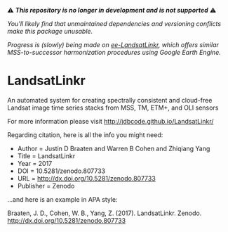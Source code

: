 ⚠️ _**This repository is no longer in development and is not supported**_ ⚠️

_You'll likely find that unmaintained dependencies and versioning conflicts make
this package unusable._

_Progress is (slowly) being made on [ee-LandsatLinkr](https://github.com/gee-community/ee-LandsatLinkr),
which offers similar MSS-to-successor harmonization procedures using Google Earth Engine._

LandsatLinkr
============

An automated system for creating spectrally consistent and cloud-free Landsat image time series stacks from MSS, TM, ETM+, and OLI sensors

For more information please visit http://jdbcode.github.io/LandsatLinkr/

Regarding citation, here is all the info you might need:

* Author       = Justin D Braaten and Warren B Cohen and Zhiqiang Yang
* Title        = LandsatLinkr
* Year         = 2017
* DOI          = 10.5281/zenodo.807733
* URL          = http://dx.doi.org/10.5281/zenodo.807733
* Publisher    = Zenodo

...and here is an example in APA style:

Braaten, J. D., Cohen, W. B., Yang, Z. (2017). LandsatLinkr. Zenodo. http://dx.doi.org/10.5281/zenodo.807733
